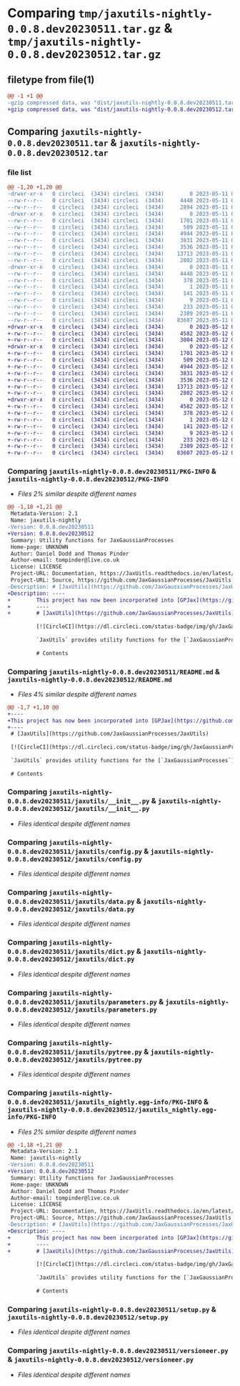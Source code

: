 # Comparing `tmp/jaxutils-nightly-0.0.8.dev20230511.tar.gz` & `tmp/jaxutils-nightly-0.0.8.dev20230512.tar.gz`

## filetype from file(1)

```diff
@@ -1 +1 @@
-gzip compressed data, was "dist/jaxutils-nightly-0.0.8.dev20230511.tar", last modified: Thu May 11 00:06:43 2023, max compression
+gzip compressed data, was "dist/jaxutils-nightly-0.0.8.dev20230512.tar", last modified: Fri May 12 00:06:33 2023, max compression
```

## Comparing `jaxutils-nightly-0.0.8.dev20230511.tar` & `jaxutils-nightly-0.0.8.dev20230512.tar`

### file list

```diff
@@ -1,20 +1,20 @@
-drwxr-xr-x   0 circleci  (3434) circleci  (3434)        0 2023-05-11 00:06:43.653096 jaxutils-nightly-0.0.8.dev20230511/
--rw-r--r--   0 circleci  (3434) circleci  (3434)     4448 2023-05-11 00:06:43.653096 jaxutils-nightly-0.0.8.dev20230511/PKG-INFO
--rw-r--r--   0 circleci  (3434) circleci  (3434)     2894 2023-05-11 00:06:36.000000 jaxutils-nightly-0.0.8.dev20230511/README.md
-drwxr-xr-x   0 circleci  (3434) circleci  (3434)        0 2023-05-11 00:06:43.657096 jaxutils-nightly-0.0.8.dev20230511/jaxutils/
--rw-r--r--   0 circleci  (3434) circleci  (3434)     1701 2023-05-11 00:06:36.000000 jaxutils-nightly-0.0.8.dev20230511/jaxutils/__init__.py
--rw-r--r--   0 circleci  (3434) circleci  (3434)      509 2023-05-11 00:06:43.657096 jaxutils-nightly-0.0.8.dev20230511/jaxutils/_version.py
--rw-r--r--   0 circleci  (3434) circleci  (3434)     4944 2023-05-11 00:06:36.000000 jaxutils-nightly-0.0.8.dev20230511/jaxutils/config.py
--rw-r--r--   0 circleci  (3434) circleci  (3434)     3831 2023-05-11 00:06:36.000000 jaxutils-nightly-0.0.8.dev20230511/jaxutils/data.py
--rw-r--r--   0 circleci  (3434) circleci  (3434)     3536 2023-05-11 00:06:36.000000 jaxutils-nightly-0.0.8.dev20230511/jaxutils/dict.py
--rw-r--r--   0 circleci  (3434) circleci  (3434)    13713 2023-05-11 00:06:36.000000 jaxutils-nightly-0.0.8.dev20230511/jaxutils/parameters.py
--rw-r--r--   0 circleci  (3434) circleci  (3434)     2802 2023-05-11 00:06:36.000000 jaxutils-nightly-0.0.8.dev20230511/jaxutils/pytree.py
-drwxr-xr-x   0 circleci  (3434) circleci  (3434)        0 2023-05-11 00:06:43.653096 jaxutils-nightly-0.0.8.dev20230511/jaxutils_nightly.egg-info/
--rw-r--r--   0 circleci  (3434) circleci  (3434)     4448 2023-05-11 00:06:43.000000 jaxutils-nightly-0.0.8.dev20230511/jaxutils_nightly.egg-info/PKG-INFO
--rw-r--r--   0 circleci  (3434) circleci  (3434)      378 2023-05-11 00:06:43.000000 jaxutils-nightly-0.0.8.dev20230511/jaxutils_nightly.egg-info/SOURCES.txt
--rw-r--r--   0 circleci  (3434) circleci  (3434)        1 2023-05-11 00:06:43.000000 jaxutils-nightly-0.0.8.dev20230511/jaxutils_nightly.egg-info/dependency_links.txt
--rw-r--r--   0 circleci  (3434) circleci  (3434)      141 2023-05-11 00:06:43.000000 jaxutils-nightly-0.0.8.dev20230511/jaxutils_nightly.egg-info/requires.txt
--rw-r--r--   0 circleci  (3434) circleci  (3434)        9 2023-05-11 00:06:43.000000 jaxutils-nightly-0.0.8.dev20230511/jaxutils_nightly.egg-info/top_level.txt
--rw-r--r--   0 circleci  (3434) circleci  (3434)      233 2023-05-11 00:06:43.657096 jaxutils-nightly-0.0.8.dev20230511/setup.cfg
--rw-r--r--   0 circleci  (3434) circleci  (3434)     2389 2023-05-11 00:06:36.000000 jaxutils-nightly-0.0.8.dev20230511/setup.py
--rw-r--r--   0 circleci  (3434) circleci  (3434)    83607 2023-05-11 00:06:36.000000 jaxutils-nightly-0.0.8.dev20230511/versioneer.py
+drwxr-xr-x   0 circleci  (3434) circleci  (3434)        0 2023-05-12 00:06:33.310334 jaxutils-nightly-0.0.8.dev20230512/
+-rw-r--r--   0 circleci  (3434) circleci  (3434)     4582 2023-05-12 00:06:33.310334 jaxutils-nightly-0.0.8.dev20230512/PKG-INFO
+-rw-r--r--   0 circleci  (3434) circleci  (3434)     3004 2023-05-12 00:06:26.000000 jaxutils-nightly-0.0.8.dev20230512/README.md
+drwxr-xr-x   0 circleci  (3434) circleci  (3434)        0 2023-05-12 00:06:33.314334 jaxutils-nightly-0.0.8.dev20230512/jaxutils/
+-rw-r--r--   0 circleci  (3434) circleci  (3434)     1701 2023-05-12 00:06:26.000000 jaxutils-nightly-0.0.8.dev20230512/jaxutils/__init__.py
+-rw-r--r--   0 circleci  (3434) circleci  (3434)      509 2023-05-12 00:06:33.314334 jaxutils-nightly-0.0.8.dev20230512/jaxutils/_version.py
+-rw-r--r--   0 circleci  (3434) circleci  (3434)     4944 2023-05-12 00:06:26.000000 jaxutils-nightly-0.0.8.dev20230512/jaxutils/config.py
+-rw-r--r--   0 circleci  (3434) circleci  (3434)     3831 2023-05-12 00:06:26.000000 jaxutils-nightly-0.0.8.dev20230512/jaxutils/data.py
+-rw-r--r--   0 circleci  (3434) circleci  (3434)     3536 2023-05-12 00:06:26.000000 jaxutils-nightly-0.0.8.dev20230512/jaxutils/dict.py
+-rw-r--r--   0 circleci  (3434) circleci  (3434)    13713 2023-05-12 00:06:26.000000 jaxutils-nightly-0.0.8.dev20230512/jaxutils/parameters.py
+-rw-r--r--   0 circleci  (3434) circleci  (3434)     2802 2023-05-12 00:06:26.000000 jaxutils-nightly-0.0.8.dev20230512/jaxutils/pytree.py
+drwxr-xr-x   0 circleci  (3434) circleci  (3434)        0 2023-05-12 00:06:33.310334 jaxutils-nightly-0.0.8.dev20230512/jaxutils_nightly.egg-info/
+-rw-r--r--   0 circleci  (3434) circleci  (3434)     4582 2023-05-12 00:06:33.000000 jaxutils-nightly-0.0.8.dev20230512/jaxutils_nightly.egg-info/PKG-INFO
+-rw-r--r--   0 circleci  (3434) circleci  (3434)      378 2023-05-12 00:06:33.000000 jaxutils-nightly-0.0.8.dev20230512/jaxutils_nightly.egg-info/SOURCES.txt
+-rw-r--r--   0 circleci  (3434) circleci  (3434)        1 2023-05-12 00:06:33.000000 jaxutils-nightly-0.0.8.dev20230512/jaxutils_nightly.egg-info/dependency_links.txt
+-rw-r--r--   0 circleci  (3434) circleci  (3434)      141 2023-05-12 00:06:33.000000 jaxutils-nightly-0.0.8.dev20230512/jaxutils_nightly.egg-info/requires.txt
+-rw-r--r--   0 circleci  (3434) circleci  (3434)        9 2023-05-12 00:06:33.000000 jaxutils-nightly-0.0.8.dev20230512/jaxutils_nightly.egg-info/top_level.txt
+-rw-r--r--   0 circleci  (3434) circleci  (3434)      233 2023-05-12 00:06:33.310334 jaxutils-nightly-0.0.8.dev20230512/setup.cfg
+-rw-r--r--   0 circleci  (3434) circleci  (3434)     2389 2023-05-12 00:06:26.000000 jaxutils-nightly-0.0.8.dev20230512/setup.py
+-rw-r--r--   0 circleci  (3434) circleci  (3434)    83607 2023-05-12 00:06:26.000000 jaxutils-nightly-0.0.8.dev20230512/versioneer.py
```

### Comparing `jaxutils-nightly-0.0.8.dev20230511/PKG-INFO` & `jaxutils-nightly-0.0.8.dev20230512/PKG-INFO`

 * *Files 2% similar despite different names*

```diff
@@ -1,18 +1,21 @@
 Metadata-Version: 2.1
 Name: jaxutils-nightly
-Version: 0.0.8.dev20230511
+Version: 0.0.8.dev20230512
 Summary: Utility functions for JaxGaussianProcesses
 Home-page: UNKNOWN
 Author: Daniel Dodd and Thomas Pinder
 Author-email: tompinder@live.co.uk
 License: LICENSE
 Project-URL: Documentation, https://JaxUitls.readthedocs.io/en/latest/
 Project-URL: Source, https://github.com/JaxGaussianProcesses/JaxUitls
-Description: # [JaxUtils](https://github.com/JaxGaussianProcesses/JaxUtils)
+Description: ----
+        This project has now been incorporated into [GPJax](https://github.com/JaxGaussianProcesses/GPJax).
+        ----
+        # [JaxUtils](https://github.com/JaxGaussianProcesses/JaxUtils)
         
         [![CircleCI](https://dl.circleci.com/status-badge/img/gh/JaxGaussianProcesses/JaxUtils/tree/master.svg?style=svg)](https://dl.circleci.com/status-badge/redirect/gh/JaxGaussianProcesses/JaxUtils/tree/master)
         
         `JaxUtils` provides utility functions for the [`JaxGaussianProcesses`]() ecosystem.</h2>
         
         # Contents
```

### Comparing `jaxutils-nightly-0.0.8.dev20230511/README.md` & `jaxutils-nightly-0.0.8.dev20230512/README.md`

 * *Files 4% similar despite different names*

```diff
@@ -1,7 +1,10 @@
+----
+This project has now been incorporated into [GPJax](https://github.com/JaxGaussianProcesses/GPJax).
+----
 # [JaxUtils](https://github.com/JaxGaussianProcesses/JaxUtils)
 
 [![CircleCI](https://dl.circleci.com/status-badge/img/gh/JaxGaussianProcesses/JaxUtils/tree/master.svg?style=svg)](https://dl.circleci.com/status-badge/redirect/gh/JaxGaussianProcesses/JaxUtils/tree/master)
 
 `JaxUtils` provides utility functions for the [`JaxGaussianProcesses`]() ecosystem.</h2>
 
 # Contents
```

### Comparing `jaxutils-nightly-0.0.8.dev20230511/jaxutils/__init__.py` & `jaxutils-nightly-0.0.8.dev20230512/jaxutils/__init__.py`

 * *Files identical despite different names*

### Comparing `jaxutils-nightly-0.0.8.dev20230511/jaxutils/config.py` & `jaxutils-nightly-0.0.8.dev20230512/jaxutils/config.py`

 * *Files identical despite different names*

### Comparing `jaxutils-nightly-0.0.8.dev20230511/jaxutils/data.py` & `jaxutils-nightly-0.0.8.dev20230512/jaxutils/data.py`

 * *Files identical despite different names*

### Comparing `jaxutils-nightly-0.0.8.dev20230511/jaxutils/dict.py` & `jaxutils-nightly-0.0.8.dev20230512/jaxutils/dict.py`

 * *Files identical despite different names*

### Comparing `jaxutils-nightly-0.0.8.dev20230511/jaxutils/parameters.py` & `jaxutils-nightly-0.0.8.dev20230512/jaxutils/parameters.py`

 * *Files identical despite different names*

### Comparing `jaxutils-nightly-0.0.8.dev20230511/jaxutils/pytree.py` & `jaxutils-nightly-0.0.8.dev20230512/jaxutils/pytree.py`

 * *Files identical despite different names*

### Comparing `jaxutils-nightly-0.0.8.dev20230511/jaxutils_nightly.egg-info/PKG-INFO` & `jaxutils-nightly-0.0.8.dev20230512/jaxutils_nightly.egg-info/PKG-INFO`

 * *Files 2% similar despite different names*

```diff
@@ -1,18 +1,21 @@
 Metadata-Version: 2.1
 Name: jaxutils-nightly
-Version: 0.0.8.dev20230511
+Version: 0.0.8.dev20230512
 Summary: Utility functions for JaxGaussianProcesses
 Home-page: UNKNOWN
 Author: Daniel Dodd and Thomas Pinder
 Author-email: tompinder@live.co.uk
 License: LICENSE
 Project-URL: Documentation, https://JaxUitls.readthedocs.io/en/latest/
 Project-URL: Source, https://github.com/JaxGaussianProcesses/JaxUitls
-Description: # [JaxUtils](https://github.com/JaxGaussianProcesses/JaxUtils)
+Description: ----
+        This project has now been incorporated into [GPJax](https://github.com/JaxGaussianProcesses/GPJax).
+        ----
+        # [JaxUtils](https://github.com/JaxGaussianProcesses/JaxUtils)
         
         [![CircleCI](https://dl.circleci.com/status-badge/img/gh/JaxGaussianProcesses/JaxUtils/tree/master.svg?style=svg)](https://dl.circleci.com/status-badge/redirect/gh/JaxGaussianProcesses/JaxUtils/tree/master)
         
         `JaxUtils` provides utility functions for the [`JaxGaussianProcesses`]() ecosystem.</h2>
         
         # Contents
```

### Comparing `jaxutils-nightly-0.0.8.dev20230511/setup.py` & `jaxutils-nightly-0.0.8.dev20230512/setup.py`

 * *Files identical despite different names*

### Comparing `jaxutils-nightly-0.0.8.dev20230511/versioneer.py` & `jaxutils-nightly-0.0.8.dev20230512/versioneer.py`

 * *Files identical despite different names*

